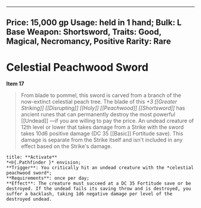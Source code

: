
---
Price: 15,000 gp
Usage: held in 1 hand;
Bulk: L
Base Weapon: Shortsword,
Traits: Good, Magical, Necromancy, Positive
Rarity: Rare
---

# Celestial Peachwood Sword

**Item 17**

> From blade to pommel, this sword is carved from a branch of the now-extinct celestial peach tree. The blade of this *+3 [[Greater Striking]] [[Disrupting]] [[Holy]] [[Peachwood]] [[Shortsword]]* has ancient runes that can permanently destroy the most powerful [[Undead]] —if you are willing to pay the price. An undead creature of 12th level or lower that takes damage from a Strike with the sword takes 10d6 positive damage (DC 35 [[Basic]] Fortitude save). This damage is separate from the Strike itself and isn't included in any effect based on the Strike's damage.

```ad-embed-ability
title: **Activate**
*⬲{.Pathfinder }* envision; 
**Trigger**: You critically hit an undead creature with the *celestial peachwood sword*;
**Requirements**: once per day;
**Effect**: The creature must succeed at a DC 35 Fortitude save or be destroyed. If the undead fails its saving throw and is destroyed, you suffer a backlash, taking 1d6 negative damage per level of the destroyed undead.

```
